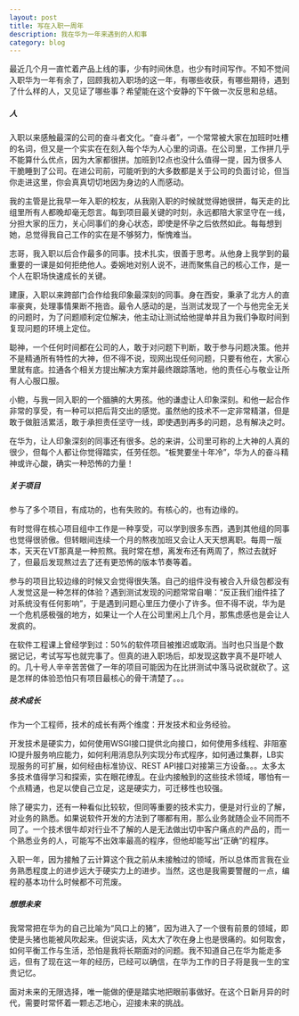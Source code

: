 ```yaml
---
layout: post
title: 写在入职一周年
description: 我在华为一年来遇到的人和事
category: blog
---
```


最近几个月一直忙着产品上线的事，少有时间休息，也少有时间写作。不知不觉间入职华为一年有余了，回顾我初入职场的这一年，有哪些收获，有哪些期待，遇到了什么样的人，又见证了哪些事？希望能在这个安静的下午做一次反思和总结。

##### 人

入职以来感触最深的公司的奋斗者文化。“奋斗者”，一个常常被大家在加班时吐槽的名词，但又是一个实实在在刻入每个华为人心里的词语。在公司里，工作拼几乎不能算什么优点，因为大家都很拼。加班到12点也没什么值得一提，因为很多人干脆睡到了公司。在进公司前，可能听到的大多数都是关于公司的负面讨论，但当你走进这里，你会真真切切地因为身边的人而感动。  

我的主管是比我早一年入职的校友，从我刚入职的时候就觉得她很拼，每天走的比组里所有人都晚却毫无怨言。每到项目最关键的时刻，永远都陪大家坚守在一线，分担大家的压力，关心同事们的身心状态，即使是怀孕之后依然如此。每每想到她，总觉得我自己工作的实在是不够努力，惭愧难当。

志哥，我入职以后合作最多的同事。技术扎实，很善于思考。从他身上我学到的最重要的一课是如何拒绝他人。委婉地对别人说不，进而聚焦自己的核心工作，是一个人在职场快速成长的关键。

建康，入职以来跨部门合作给我印象最深刻的同事。身在西安，秉承了北方人的直率豪爽，处理事情果断不拖沓。最令人感动的是，当测试发现了一个与他完全无关的问题时，为了问题顺利定位解决，他主动让测试给他提单并且为我们争取时间到复现问题的环境上定位。

聪神，一个任何时间都在公司的人，敢于对问题下判断，敢于参与问题决策。他并不是精通所有特性的大神，但不得不说，现网出现任何问题，只要有他在，大家心里就有底。拉通各个相关方提出解决方案并最终跟踪落地，他的责任心与敬业让所有人心服口服。

小鲍，与我一同入职的一个腼腆的大男孩。他的谦虚让人印象深刻。和他一起合作非常的享受，有一种可以把后背交出的感觉。虽然他的技术不一定非常精湛，但是敢于做脏活累活，敢于承担责任坚守一线，即使遇到再多的问题，总有解决之时。

在华为，让人印象深刻的同事还有很多。总的来讲，公司里可称的上大神的人真的很少，但每个人都让你觉得踏实，任劳任怨。“板凳要坐十年冷”，华为人的奋斗精神或许心酸，确实一种恐怖的力量！



##### 关于项目

参与了多个项目，有成功的，也有失败的。有核心的，也有边缘的。

有时觉得在核心项目组中工作是一种享受，可以学到很多东西，遇到其他组的同事也觉得很骄傲。但转眼间连续一个月的熬夜加班又会让人天天想离职。每周一版本，天天在VT那真是一种煎熬。我时常在想，离发布还有两周了，熬过去就好了，但最后发现熬过去了还有更恐怖的版本节奏等着。

参与的项目比较边缘的时候又会觉得很失落。自己的组件没有被合入升级包都没有人发觉这是一种怎样的体验？遇到测试发现的问题常常自嘲：“反正我们组件挂了对系统没有任何影响”，于是遇到问题心里压力便小了许多。但不得不说，华为是一个危机感极强的地方，如果让一个人在公司里闲上几个月，那焦虑感也是会让人发疯的。

在软件工程课上曾经学到过：50%的软件项目被推迟或取消。当时也只当是个数据记记，考试写写也就完事了。但真的进入职场后，却发现这数字真不是吓唬人的。几十号人辛辛苦苦做了一年的项目可能因为在比拼测试中落马说砍就砍了。这是怎样的体验恐怕只有项目最核心的骨干清楚了。。。

##### 技术成长

作为一个工程师，技术的成长有两个维度：开发技术和业务经验。

开发技术是硬实力，如何使用WSGI接口提供北向接口，如何使用多线程、非阻塞IO提升服务响应能力，如何利用消息队列实现分布式程序，如何通过集群，LB实现服务的可扩展，如何经由标准协议、REST API接口对接第三方设备。。。太多太多技术值得学习和探索，实在眼花缭乱。在业内接触到的这些技术领域，哪怕有一个点精通，也足以使自己立足，这是硬实力，可迁移性也较强。

除了硬实力，还有一种看似比较软，但同等重要的技术实力，便是对行业的了解，对业务的熟悉。如果说软件开发的方法到了哪都有用，那么业务就随企业不同而不同了。一个技术很牛却对行业不了解的人是无法做出切中客户痛点的产品的，而一个熟悉业务的人，可能写不出效率最高的程序，但他却能写出“正确“的程序。

入职一年，因为接触了云计算这个我之前从未接触过的领域，所以总体而言我在业务熟悉程度上的进步远大于硬实力上的进步。当然，这也是我需要警醒的一点，编程的基本功什么时候都不可荒废。

##### 想想未来

我常常把在华为的自己比喻为“风口上的猪”，因为进入了一个很有前景的领域，即使是头猪也能被风吹起来。但说实话，风太大了吹在身上也是很痛的。如何取舍，如何平衡工作与生活，恐怕是我将长期面对的问题。我不知道自己在华为能走多远，但有了现在这一年的经历，已经可以确信，在华为工作的日子将是我一生的宝贵记忆。

面对未来的无限选择，唯一能做的便是踏实地把眼前事做好。在这个日新月异的时代，需要时常怀着一颗忐忑地心，迎接未来的挑战。